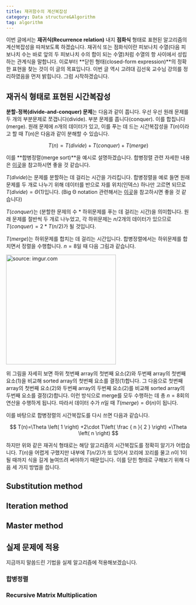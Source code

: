 ```yaml
---
title: 재귀함수의 계산복잡성
category: Data structure&Algorithm
tag: algorithm
---
```


이번 글에서는 **재귀식(Recurrence relation)** 내지 **점화식** 형태로 표현된 알고리즘의 계산복잡성을 따져보도록 하겠습니다. 재귀식 또는 점화식이란 피보나치 수열(다음 피보나치 수는 바로 앞의 두 피보나치 수의 합이 되는 수열)처럼 수열의 항 사이에서 성립하는 관계식을 말합니다. 이로부터 **닫힌 형태(closed-form expression)**의 정확한 표현을 찾는 것이 이 글의 목표입니다. 이번 글 역시 고려대 김선욱 교수님 강의를 정리하였음을 먼저 밝힙니다. 그럼 시작하겠습니다.



## 재귀식 형태로 표현된 시간복잡성

**분할-정복(divide-and-conquer) 문제**는 다음과 같이 풉니다. 우선 우선 원래 문제를 두 개의 부분문제로 쪼갭니다(divide). 부분 문제를 풉니다(conquer). 이를 합칩니다(merge). 원래 문제에 $n$개의 데이터가 있고, 이를 푸는 데  드는 시간복잡성을 $T(n)$이라고 할 때 $T(n)$은 다음과 같이 분해할 수 있습니다.


$$
T\left (n\right)=T\left (divide\right)+T\left (conquer\right)+T\left (merge\right)
$$


이를 **합병정렬(merge sort)**을 예시로 설명하겠습니다. 합병정렬 관련 자세한 내용은 [이곳](https://ratsgo.github.io/data%20structure&algorithm/2017/09/06/insmersort/)을 참고하시면 좋을 것 같습니다. 

$T(divide)$는 문제를 분할하는 데 걸리는 시간을 가리킵니다. 합병정렬을 예로 들면 원래 문제를 두 개로 나누기 위해 데이터를 반으로 자를 위치(인덱스) 하나만 고르면 되므로 $T(divide)=Θ(1)$입니다. (Big Θ notation 관련해서는 [이곳](https://ratsgo.github.io/data%20structure&algorithm/2017/09/13/asymptotic/)을 참고하시면 좋을 것 같습니다)

$T(conquer)$는 (분할한 문제의 수 * 하위문제를 푸는 데 걸리는 시간)을 의미합니다. 원래 문제를 절반씩 두 개로 나누었고, 각 하위문제는 $n/2$개의 데이터가 있으므로 $T(conquer)=2*T(n/2)$가 될 것입니다.

$T(merge)$는 하위문제를 합치는 데 걸리는 시간입니다. 합병정렬에서는 하위문제를 합치면서 정렬을 수행합니다. $n=8$일 때 다음 그림과 같습니다.



<a href="https://imgur.com/mx0Hyvk"><img src="https://i.imgur.com/mx0Hyvk.png" width="300px" title="source: imgur.com" /></a>



위 그림을 자세히 보면 하위 첫번째 array의 첫번째 요소(2)와 두번째 array의 첫번째 요소(1)을 비교해 sorted array의 첫번째 요소를 결정(1)합니다. 그 다음으로 첫번째 array의 첫번째 요소(2)와 두번째 array의 두번째 요소(2)를 비교해 sorted array의 두번째 요소를 결정(2)합니다. 이런 방식으로 merge를 모두 수행하는 데 총 $n=8$회의 연산을 수행하게 됩니다. 따라서 데이터 수가 $n$일 때 $T(merge)=Θ(n)$이 됩니다.

이를 바탕으로 합병정렬의 시간복잡도를 다시 쓰면 다음과 같습니다.


$$
T(n)=\Theta \left( 1 \right) +2\cdot T\left( \frac { n }{ 2 }  \right) +\Theta \left( n \right)
$$


하지만 위와 같은 재귀식 형태로는 해당 알고리즘의 시간복잡도를 정확히 알기가 어렵습니다. $T(n)$을 어렵게 구했지만 내부에 $T(n/2)$가 또 있어서 꼬리에 꼬리를 물고 $n$이 1이 될 때까지 식을 길게 늘여뜨려 써야하기 때문입니다. 이를 닫힌 형태로 구해보기 위해 다음 세 가지 방법을 씁니다.



## Substitution method





## Iteration method





## Master method





## 실제 문제에 적용

지금까지 말씀드린 기법을 실제 알고리즘에 적용해보겠습니다.



### 합병정렬



### Recursive Matrix Multiplication










